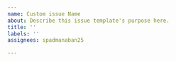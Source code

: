 ```yaml
---
name: Custom issue Name
about: Describe this issue template's purpose here.
title: ''
labels: ''
assignees: spadmanaban25

---
```



